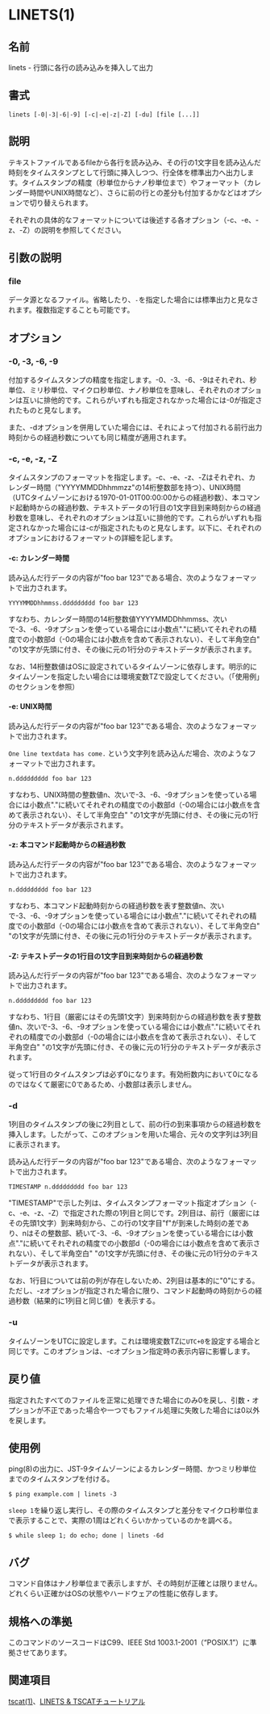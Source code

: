 # LINETS(1)

## 名前

linets - 行頭に各行の読み込みを挿入して出力

## 書式

```sh:
linets [-0|-3|-6|-9] [-c|-e|-z|-Z] [-du] [file [...]]
```

## 説明

テキストファイルであるfileから各行を読み込み、その行の1文字目を読み込んだ時刻をタイムスタンプとして行頭に挿入しつつ、行全体を標準出力へ出力します。タイムスタンプの精度（秒単位からナノ秒単位まで）やフォーマット（カレンダー時間やUNIX時間など）、さらに前の行との差分も付加するかなどはオプションで切り替えられます。

それぞれの具体的なフォーマットについては後述する各オプション（-c、-e、-z、-Z）の説明を参照してください。

## 引数の説明

### file

データ源となるファイル。省略したり、`-`を指定した場合には標準出力と見なされます。複数指定することも可能です。

## オプション

### -0, -3, -6, -9

付加するタイムスタンプの精度を指定します。-0、-3、-6、-9はそれぞれ、秒単位、ミリ秒単位、マイクロ秒単位、ナノ秒単位を意味し、それぞれのオプションは互いに排他的です。これらがいずれも指定されなかった場合には-0が指定されたものと見なします。

また、-dオプションを併用していた場合には、それによって付加される前行出力時刻からの経過秒数についても同じ精度が適用されます。

### -c, -e, -z, -Z

タイムスタンプのフォーマットを指定します。-c、-e、-z、-Zはそれぞれ、カレンダー時間（"YYYYMMDDhhmmzz"の14桁整数部を持つ）、UNIX時間（UTCタイムゾーンにおける1970-01-01T00:00:00からの経過秒数）、本コマンド起動時からの経過秒数、テキストデータの1行目の1文字目到来時刻からの経過秒数を意味し、それぞれのオプションは互いに排他的です。これらがいずれも指定されなかった場合には-cが指定されたものと見なします。以下に、それぞれのオプションにおけるフォーマットの詳細を記します。

#### -c: カレンダー時間

読み込んだ行データの内容が"foo bar 123"である場合、次のようなフォーマットで出力されます。

```text:
YYYYMMDDhhmmss.ddddddddd foo bar 123
```

すなわち、カレンダー時間の14桁整数値YYYYMMDDhhmmss、次いで-3、-6、-9オプションを使っている場合には小数点"."に続いてそれぞれの精度での小数部d（-0の場合には小数点を含めて表示されない）、そして半角空白" "の1文字が先頭に付き、その後に元の1行分のテキストデータが表示されます。

なお、14桁整数値はOSに設定されているタイムゾーンに依存します。明示的にタイムゾーンを指定したい場合には環境変数TZで設定してください。（「使用例」のセクションを参照）

#### -e: UNIX時間

読み込んだ行データの内容が"foo bar 123"である場合、次のようなフォーマットで出力されます。

`One line textdata has come.` という文字列を読み込んだ場合、次のようなフォーマットで出力されます。

```text:
n.ddddddddd foo bar 123
```

すなわち、UNIX時間の整数値n、次いで-3、-6、-9オプションを使っている場合には小数点"."に続いてそれぞれの精度での小数部d（-0の場合には小数点を含めて表示されない）、そして半角空白" "の1文字が先頭に付き、その後に元の1行分のテキストデータが表示されます。

#### -z: 本コマンド起動時からの経過秒数

読み込んだ行データの内容が"foo bar 123"である場合、次のようなフォーマットで出力されます。

```text:
n.ddddddddd foo bar 123
```

すなわち、本コマンド起動時刻からの経過秒数を表す整数値n、次いで-3、-6、-9オプションを使っている場合には小数点"."に続いてそれぞれの精度での小数部d（-0の場合には小数点を含めて表示されない）、そして半角空白" "の1文字が先頭に付き、その後に元の1行分のテキストデータが表示されます。

#### -Z: テキストデータの1行目の1文字目到来時刻からの経過秒数

読み込んだ行データの内容が"foo bar 123"である場合、次のようなフォーマットで出力されます。

```text:
n.ddddddddd foo bar 123
```

すなわち、1行目（厳密にはその先頭1文字）到来時刻からの経過秒数を表す整数値n、次いで-3、-6、-9オプションを使っている場合には小数点"."に続いてそれぞれの精度での小数部d（-0の場合には小数点を含めて表示されない）、そして半角空白" "の1文字が先頭に付き、その後に元の1行分のテキストデータが表示されます。

従って1行目のタイムスタンプは必ず0になります。有効桁数内において0になるのではなくて厳密に0であるため、小数部は表示しません。

### -d

1列目のタイムスタンプの後に2列目として、前の行の到来事項からの経過秒数を挿入します。したがって、このオプションを用いた場合、元々の文字列は3列目に表示されます。

読み込んだ行データの内容が"foo bar 123"である場合、次のようなフォーマットで出力されます。

```text:
TIMESTAMP n.ddddddddd foo bar 123
```

"TIMESTAMP"で示した列は、タイムスタンプフォーマット指定オプション（-c、-e、-z、-Z）で指定された際の1列目と同じです。2列目は、前行（厳密にはその先頭1文字）到来時刻から、この行の1文字目"f"が到来した時刻の差であり、nはその整数部、続いて-3、-6、-9オプションを使っている場合には小数点"."に続いてそれぞれの精度での小数部d（-0の場合には小数点を含めて表示されない）、そして半角空白" "の1文字が先頭に付き、その後に元の1行分のテキストデータが表示されます。

なお、1行目については前の列が存在しないため、2列目は基本的に"0"にする。ただし、-zオプションが指定された場合に限り、コマンド起動時の時刻からの経過秒数（結果的に1列目と同じ値）を表示する。

### -u

タイムゾーンをUTCに設定します。これは環境変数TZに`UTC+0`を設定する場合と同じです。このオプションは、-cオプション指定時の表示内容に影響します。

## 戻り値

指定されたすべてのファイルを正常に処理できた場合にのみ0を戻し、引数・オプションが不正であった場合や一つでもファイル処理に失敗した場合には0以外を戻します。

## 使用例

ping(8)の出力に、JST-9タイムゾーンによるカレンダー時間、かつミリ秒単位までのタイムスタンプを付ける。

```sh:
$ ping example.com | linets -3
```

`sleep 1`を繰り返し実行し、その際のタイムスタンプと差分をマイクロ秒単位まで表示することで、実際の1周はどれくらいかかっているのかを調べる。

```sh:
$ while sleep 1; do echo; done | linets -6d
```

## バグ

コマンド自体はナノ秒単位まで表示しますが、その時刻が正確とは限りません。どれくらい正確かはOSの状態やハードウェアの性能に依存します。

## 規格への準拠

このコマンドのソースコードはC99、IEEE Std 1003.1-2001（“POSIX.1”）に準拠させてあります。

## 関連項目

[tscat(1)](tscat.man.ja.md)、[LINETS & TSCATチュートリアル](linets_and_tscat.ja.md)
